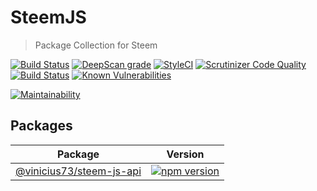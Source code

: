 # SteemJS
> Package Collection for Steem

[![Build Status](https://travis-ci.org/vinicius73/steem-js.svg?branch=master)](https://travis-ci.org/vinicius73/steem-js) [![DeepScan grade](https://deepscan.io/api/projects/2375/branches/14211/badge/grade.svg)](https://deepscan.io/dashboard#view=project&pid=2375&bid=14211) [![StyleCI](https://styleci.io/repos/131467457/shield?branch=master)](https://styleci.io/repos/131467457)
[![Scrutinizer Code Quality](https://scrutinizer-ci.com/g/vinicius73/steem-js/badges/quality-score.png?b=master)](https://scrutinizer-ci.com/g/vinicius73/steem-js/?branch=master) [![Build Status](https://scrutinizer-ci.com/g/vinicius73/steem-js/badges/build.png?b=master)](https://scrutinizer-ci.com/g/vinicius73/steem-js/build-status/master)  [![Known Vulnerabilities](https://snyk.io/test/github/vinicius73/steem-js/badge.svg?targetFile=package.json)](https://snyk.io/test/github/vinicius73/steem-js?targetFile=package.json)

[![Maintainability](https://api.codeclimate.com/v1/badges/dd68234bd1cd08dfa170/maintainability)](https://codeclimate.com/github/vinicius73/steem-js/maintainability)


## Packages

Package | Version
--------|--------
[@vinicius73/steem-js-api](packages/api) | [![npm version](https://badge.fury.io/js/%40vinicius73%2Fsteem-js-api.svg)](https://badge.fury.io/js/%40vinicius73%2Fsteem-js-api)

